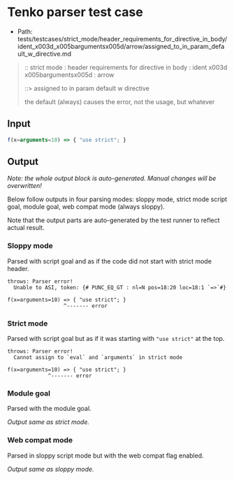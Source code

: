 # Tenko parser test case

- Path: tests/testcases/strict_mode/header_requirements_for_directive_in_body/ident_x003d_x005bargumentsx005d/arrow/assigned_to_in_param_default_w_directive.md

> :: strict mode : header requirements for directive in body : ident x003d x005bargumentsx005d : arrow
>
> ::> assigned to in param default w directive
>
> the default (always) causes the error, not the usage, but whatever

## Input


`````js
f(x=arguments=10) => { "use strict"; }
`````

## Output

_Note: the whole output block is auto-generated. Manual changes will be overwritten!_

Below follow outputs in four parsing modes: sloppy mode, strict mode script goal, module goal, web compat mode (always sloppy).

Note that the output parts are auto-generated by the test runner to reflect actual result.

### Sloppy mode

Parsed with script goal and as if the code did not start with strict mode header.

`````
throws: Parser error!
  Unable to ASI, token: {# PUNC_EQ_GT : nl=N pos=18:20 loc=18:1 `=>`#}

f(x=arguments=10) => { "use strict"; }
                  ^------- error
`````

### Strict mode

Parsed with script goal but as if it was starting with `"use strict"` at the top.

`````
throws: Parser error!
  Cannot assign to `eval` and `arguments` in strict mode

f(x=arguments=10) => { "use strict"; }
             ^------- error
`````


### Module goal

Parsed with the module goal.

_Output same as strict mode._

### Web compat mode

Parsed in sloppy script mode but with the web compat flag enabled.

_Output same as sloppy mode._
